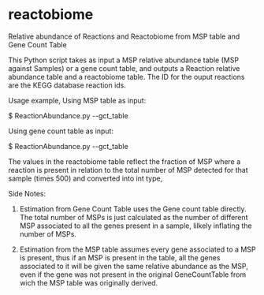# reactobiome
Relative abundance of Reactions and Reactobiome from MSP table and Gene Count Table

This Python script takes as input a MSP relative abundance table (MSP against Samples)
or a gene count table, and outputs a Reaction relative abundance table and a reactobiome table.
The ID for the ouput reactions are the KEGG database reaction ids.

Usage example,
Using MSP table as input:

$ ReactionAbundance.py --gct_table <path to MSP table>


Using gene count table as input:

$ ReactionAbundance.py --gct_table <path to input gene count table>


The values in the reactobiome table reflect the fraction of MSP where a reaction is present 
in relation to the total number of MSP detected for that sample (times 500) and converted into int type,

Side Notes:
1) Estimation from Gene Count Table uses the Gene count table directly. The total number of MSPs
   is just calculated as the number of different MSP associated to all the genes present in a sample,
   lilkely inflating the number of MSPs.

2) Estimation from the MSP table assumes every gene associated to a MSP is present, thus if an MSP is present in the table,
   all the genes associated to it will be given the same relative abundance as the MSP, even if the gene was not present in 
   the original GeneCountTable from wich the MSP table was originally derived.
